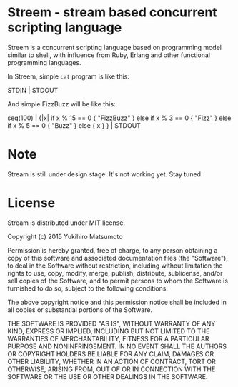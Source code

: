 # Streem - stream based concurrent scripting language

Streem is a concurrent scripting language based on programming model
similar to shell, with influence from Ruby, Erlang and other
functional programming languages.

In Streem, simple `cat` program is like this:

   STDIN | STDOUT

And simple FizzBuzz will be like this:

   seq(100) | {|x|
    if x % 15 == 0 {
      "FizzBuzz"
    }
    else if x % 3 == 0 {
      "Fizz"
    }
    else if x % 5 == 0 {
      "Buzz"
    }
    else {
      x
    }
   } | STDOUT

# Note

Stream is still under design stage. It's not working yet.  Stay tuned.

# License

Stream is distributed under MIT license.

Copyright (c) 2015 Yukihiro Matsumoto

Permission is hereby granted, free of charge, to any person obtaining a
copy of this software and associated documentation files (the "Software"),
to deal in the Software without restriction, including without limitation
the rights to use, copy, modify, merge, publish, distribute, sublicense,
and/or sell copies of the Software, and to permit persons to whom the
Software is furnished to do so, subject to the following conditions:

The above copyright notice and this permission notice shall be included in
all copies or substantial portions of the Software.

THE SOFTWARE IS PROVIDED "AS IS", WITHOUT WARRANTY OF ANY KIND, EXPRESS OR
IMPLIED, INCLUDING BUT NOT LIMITED TO THE WARRANTIES OF MERCHANTABILITY,
FITNESS FOR A PARTICULAR PURPOSE AND NONINFRINGEMENT. IN NO EVENT SHALL THE
AUTHORS OR COPYRIGHT HOLDERS BE LIABLE FOR ANY CLAIM, DAMAGES OR OTHER
LIABILITY, WHETHER IN AN ACTION OF CONTRACT, TORT OR OTHERWISE, ARISING
FROM, OUT OF OR IN CONNECTION WITH THE SOFTWARE OR THE USE OR OTHER
DEALINGS IN THE SOFTWARE.
